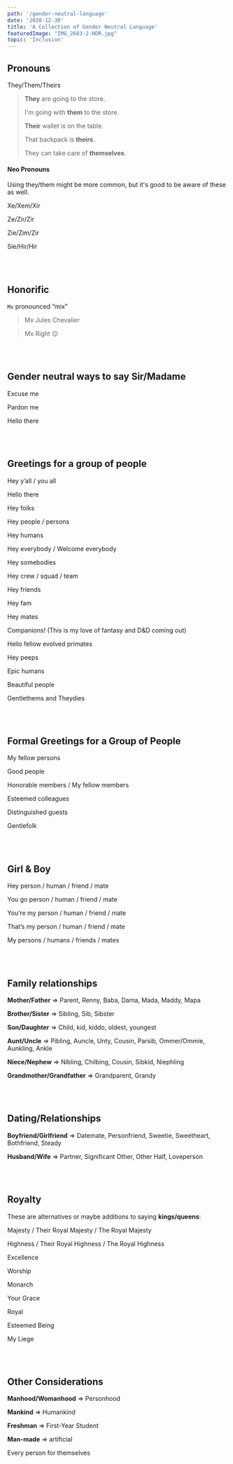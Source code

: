 ```yaml
---
path: '/gender-neutral-language'
date: '2020-12-30'
title: 'A Collection of Gender Neutral Language'
featuredImage: "IMG_2603-2-HDR.jpg"
topic: 'Inclusion'
---
```


## Pronouns

They/Them/Theirs

> **They** are going to the store.
>
> I'm going with **them** to the store.
>
> **Their** wallet is on the table.
>
> That backpack is **theirs**.
>
> They can take care of **themselves**.


#### Neo Pronouns

Using they/them might be more common, but it's good to be aware of these as well.

Xe/Xem/Xir

Ze/Zir/Zir

Zie/Zim/Zir

Sie/Hir/Hir

<br>

<br>

## Honorific
`Mx` pronounced “mix”
> Mx Jules Chevalier

> Mx Right 😉

<br>

<br>

## Gender neutral ways to say Sir/Madame

Excuse me

Pardon me

Hello there

<br>

<br>

## Greetings for a group of people

Hey y’all / you all

Hello there

Hey folks

Hey people / persons

Hey humans

Hey everybody / Welcome everybody

Hey somebodies

Hey crew / squad / team

Hey friends

Hey fam

Hey mates

Companions! (This is my love of fantasy and D&D coming out)

Hello fellow evolved primates

Hey peeps

Epic humans

Beautiful people

Gentlethems and Theydies

<br>

<br>

## Formal Greetings for a Group of People

My fellow persons

Good people

Honorable members / My fellow members

Esteemed colleagues

Distinguished guests

Gentlefolk

<br>

<br>

## Girl & Boy

Hey person / human / friend / mate

You go person / human / friend / mate

You’re my person / human / friend / mate

That’s my person / human / friend / mate

My persons / humans / friends / mates

<br>

<br>

## Family relationships
**Mother/Father** => Parent, Renny, Baba, Dama, Mada, Maddy, Mapa

**Brother/Sister** => Sibling, Sib, Sibster

**Son/Daughter** => Child, kid, kiddo, oldest, youngest

**Aunt/Uncle** => Pibling, Auncle, Unty, Cousin, Parsib, Ommer/Ommie, Aunkling, Ankle

**Niece/Nephew** => Nibling, Chilbing, Cousin, Sibkid, Niephling

**Grandmother/Grandfather** => Grandparent, Grandy

<br>

<br>

## Dating/Relationships

**Boyfriend/Girlfriend** => Datemate, Personfriend, Sweetie, Sweetheart, Bothfriend, Steady

**Husband/Wife** => Partner, Significant Other, Other Half, Loveperson

<br>

<br>

## Royalty

These are alternatives or maybe additions to saying **kings/queens**:

Majesty / Their Royal Majesty / The Royal Majesty

Highness / Their Royal Highness / The Royal Highness

Excellence

Worship

Monarch

Your Grace

Royal

Esteemed Being

My Liege

<br>

<br>


## Other Considerations

**Manhood/Womanhood** => Personhood

**Mankind** => Humankind

**Freshman** => First-Year Student

**Man-made** => artificial

Every person for themselves